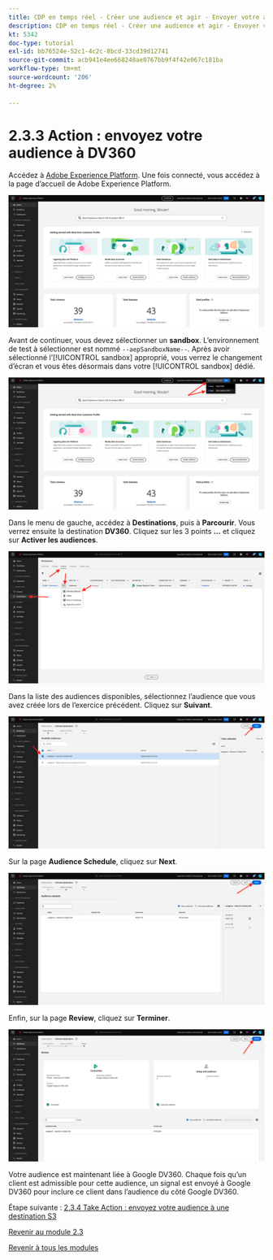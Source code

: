 ```yaml
---
title: CDP en temps réel - Créer une audience et agir - Envoyer votre audience à DV360
description: CDP en temps réel - Créer une audience et agir - Envoyer votre audience à DV360
kt: 5342
doc-type: tutorial
exl-id: bb76524e-52c1-4c2c-8bcd-33cd39d12741
source-git-commit: acb941e4ee668248ae0767bb9f4f42e067c181ba
workflow-type: tm+mt
source-wordcount: '206'
ht-degree: 2%

---
```


# 2.3.3 Action : envoyez votre audience à DV360

Accédez à [Adobe Experience Platform](https://experience.adobe.com/platform). Une fois connecté, vous accédez à la page d’accueil de Adobe Experience Platform.

![Ingestion des données](./../../../modules/datacollection/module1.2/images/home.png)

Avant de continuer, vous devez sélectionner un **sandbox**. L’environnement de test à sélectionner est nommé ``--aepSandboxName--``. Après avoir sélectionné l’[!UICONTROL sandbox] approprié, vous verrez le changement d’écran et vous êtes désormais dans votre [!UICONTROL sandbox] dédié.

![Ingestion des données](./../../../modules/datacollection/module1.2/images/sb1.png)

Dans le menu de gauche, accédez à **Destinations**, puis à **Parcourir**. Vous verrez ensuite la destination **DV360**. Cliquez sur les 3 points **...** et cliquez sur **Activer les audiences**.

![RTCDP](./images/rtcdpmenudest.png)

Dans la liste des audiences disponibles, sélectionnez l’audience que vous avez créée lors de l’exercice précédent. Cliquez sur **Suivant**.

![RTCDP](./images/rtcdpcreatedest3.png)

Sur la page **Audience Schedule**, cliquez sur **Next**.

![RTCDP](./images/rtcdpcreatedest4.png)

Enfin, sur la page **Review**, cliquez sur **Terminer**.

![RTCDP](./images/rtcdpcreatedest5.png)

Votre audience est maintenant liée à Google DV360. Chaque fois qu’un client est admissible pour cette audience, un signal est envoyé à Google DV360 pour inclure ce client dans l’audience du côté Google DV360.

Étape suivante : [2.3.4 Take Action : envoyez votre audience à une destination S3](./ex4.md)

[Revenir au module 2.3](./real-time-cdp-build-a-segment-take-action.md)

[Revenir à tous les modules](../../../overview.md)
